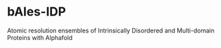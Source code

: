 # bAIes-IDP
Atomic resolution ensembles of Intrinsically Disordered and Multi-domain Proteins with Alphafold
